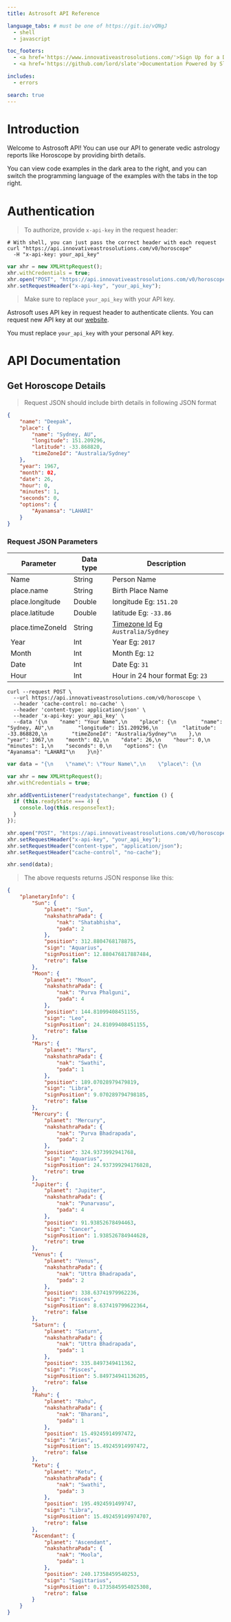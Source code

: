 ```yaml
---
title: Astrosoft API Reference

language_tabs: # must be one of https://git.io/vQNgJ
  - shell
  - javascript

toc_footers:
  - <a href='https://www.innovativeastrosolutions.com/'>Sign Up for a Developer Key</a>
  - <a href='https://github.com/lord/slate'>Documentation Powered by Slate</a>

includes:
  - errors

search: true
---
```


# Introduction

Welcome to Astrosoft API! You can use our API to generate vedic astrology reports like Horoscope by providing birth details.

You can view code examples in the dark area to the right, and you can switch the programming language of the examples with the tabs in the top right.

# Authentication

> To authorize, provide `x-api-key` in the request header:

```shell
# With shell, you can just pass the correct header with each request
curl "https://api.innovativeastrosolutions.com/v0/horoscope"
  -H "x-api-key: your_api_key"
```

```javascript
var xhr = new XMLHttpRequest();
xhr.withCredentials = true;
xhr.open("POST", "https://api.innovativeastrosolutions.com/v0/horoscope");
xhr.setRequestHeader("x-api-key", "your_api_key");
```

> Make sure to replace `your_api_key` with your API key.

Astrosoft uses API key in request header to authenticate clients. You can request new API key at our [website](https://www.innovativeastrosolutions.com/).

<aside class="notice">
You must replace <code>your_api_key</code> with your personal API key.
</aside>

# API Documentation

## Get Horoscope Details

> Request JSON should include birth details in following JSON format

```json
{
    "name": "Deepak",
    "place": {
        "name": "Sydney, AU",
        "longitude": 151.209296,
        "latitude": -33.868820,
        "timeZoneId": "Australia/Sydney"
    },
    "year": 1967,
    "month": 02,
    "date": 26,
    "hour": 0,
    "minutes": 1,
    "seconds": 0,
    "options": {
        "Ayanamsa": "LAHARI"
    }
}
```

### Request JSON Parameters

| Parameter        | Data type | Description                              |
| ---------------- | --------- | ---------------------------------------- |
| Name             | String    | Person Name                              |
| place.name       | String    | Birth Place Name                         |
| place.longitude  | Double    | longitude Eg: `151.20`                   |
| place.latitude   | Double    | latitude Eg: `-33.86`                    |
| place.timeZoneId | String    | [Timezone Id](https://en.wikipedia.org/wiki/List_of_tz_database_time_zones) Eg ` Australia/Sydney` |
| Year             | Int       | Year Eg: `2017`                          |
| Month            | Int       | Month Eg: `12`                           |
| Date             | Int       | Date Eg: `31`                            |
| Hour             | Int       | Hour in 24 hour format Eg: `23`          |

```shell
curl --request POST \
  --url https://api.innovativeastrosolutions.com/v0/horoscope \
  --header 'cache-control: no-cache' \
  --header 'content-type: application/json' \
  --header 'x-api-key: your_api_key' \
  --data '{\n    "name": "Your Name",\n    "place": {\n        "name": "Sydney, AU",\n        "longitude": 151.209296,\n        "latitude": -33.868820,\n        "timeZoneId": "Australia/Sydney"\n    },\n    "year": 1967,\n    "month": 02,\n    "date": 26,\n    "hour": 0,\n    "minutes": 1,\n    "seconds": 0,\n    "options": {\n        "Ayanamsa": "LAHARI"\n    }\n}'
```

```javascript
var data = "{\n    \"name\": \"Your Name\",\n    \"place\": {\n        \"name\": \"Sydney, AU\",\n        \"longitude\": 151.209296,\n        \"latitude\": -33.868820,\n        \"timeZoneId\": \"Australia/Sydney\"\n    },\n    \"year\": 1967,\n    \"month\": 02,\n    \"date\": 26,\n    \"hour\": 0,\n    \"minutes\": 1,\n    \"seconds\": 0,\n    \"options\": {\n        \"Ayanamsa\": \"LAHARI\"\n    }\n}";

var xhr = new XMLHttpRequest();
xhr.withCredentials = true;

xhr.addEventListener("readystatechange", function () {
  if (this.readyState === 4) {
    console.log(this.responseText);
  }
});

xhr.open("POST", "https://api.innovativeastrosolutions.com/v0/horoscope");
xhr.setRequestHeader("x-api-key", "your_api_key");
xhr.setRequestHeader("content-type", "application/json");
xhr.setRequestHeader("cache-control", "no-cache");

xhr.send(data);
```

> The above requests returns JSON response like this:

```json
{
    "planetaryInfo": {
        "Sun": {
            "planet": "Sun",
            "nakshathraPada": {
                "nak": "Shatabhisha",
                "pada": 2
            },
            "position": 312.8804768178875,
            "sign": "Aquarius",
            "signPosition": 12.880476817887484,
            "retro": false
        },
        "Moon": {
            "planet": "Moon",
            "nakshathraPada": {
                "nak": "Purva Phalguni",
                "pada": 4
            },
            "position": 144.81099408451155,
            "sign": "Leo",
            "signPosition": 24.81099408451155,
            "retro": false
        },
        "Mars": {
            "planet": "Mars",
            "nakshathraPada": {
                "nak": "Swathi",
                "pada": 1
            },
            "position": 189.07028979479819,
            "sign": "Libra",
            "signPosition": 9.070289794798185,
            "retro": false
        },
        "Mercury": {
            "planet": "Mercury",
            "nakshathraPada": {
                "nak": "Purva Bhadrapada",
                "pada": 2
            },
            "position": 324.9373992941768,
            "sign": "Aquarius",
            "signPosition": 24.937399294176828,
            "retro": true
        },
        "Jupiter": {
            "planet": "Jupiter",
            "nakshathraPada": {
                "nak": "Punarvasu",
                "pada": 4
            },
            "position": 91.93852678494463,
            "sign": "Cancer",
            "signPosition": 1.938526784944628,
            "retro": true
        },
        "Venus": {
            "planet": "Venus",
            "nakshathraPada": {
                "nak": "Uttra Bhadrapada",
                "pada": 2
            },
            "position": 338.63741979962236,
            "sign": "Pisces",
            "signPosition": 8.637419799622364,
            "retro": false
        },
        "Saturn": {
            "planet": "Saturn",
            "nakshathraPada": {
                "nak": "Uttra Bhadrapada",
                "pada": 1
            },
            "position": 335.8497349411362,
            "sign": "Pisces",
            "signPosition": 5.849734941136205,
            "retro": false
        },
        "Rahu": {
            "planet": "Rahu",
            "nakshathraPada": {
                "nak": "Bharani",
                "pada": 1
            },
            "position": 15.49245914997472,
            "sign": "Aries",
            "signPosition": 15.49245914997472,
            "retro": false
        },
        "Ketu": {
            "planet": "Ketu",
            "nakshathraPada": {
                "nak": "Swathi",
                "pada": 3
            },
            "position": 195.4924591499747,
            "sign": "Libra",
            "signPosition": 15.492459149974707,
            "retro": false
        },
        "Ascendant": {
            "planet": "Ascendant",
            "nakshathraPada": {
                "nak": "Moola",
                "pada": 1
            },
            "position": 240.17358459540253,
            "sign": "Sagittarius",
            "signPosition": 0.1735845954025308,
            "retro": false
        }
    }
}
```


